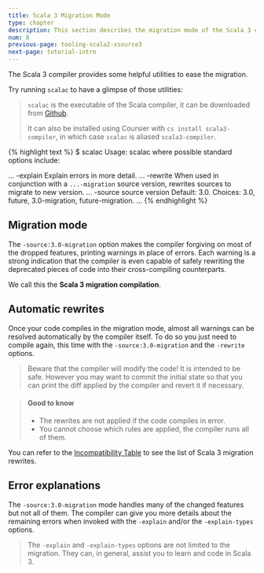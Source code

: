 ```yaml
---
title: Scala 3 Migration Mode
type: chapter
description: This section describes the migration mode of the Scala 3 compiler 
num: 8
previous-page: tooling-scala2-xsource3
next-page: tutorial-intro
---
```


The Scala 3 compiler provides some helpful utilities to ease the migration.

Try running `scalac` to have a glimpse of those utilities:

> `scalac` is the executable of the Scala compiler, it can be downloaded from [Github](https://github.com/scala/scala3/releases/).
> 
> It can also be installed using Coursier with `cs install scala3-compiler`, in which case `scalac` is aliased `scala3-compiler`.

{% highlight text %}
$ scalac
Usage: scalac <options> <source files>
where possible standard options include:

...
-explain           Explain errors in more detail.
...
-rewrite           When used in conjunction with a `...-migration` source version, rewrites sources to migrate to new version.
...
-source            source version
                   Default: 3.0.
                   Choices: 3.0, future, 3.0-migration, future-migration.
...
{% endhighlight %}

## Migration mode

The `-source:3.0-migration` option makes the compiler forgiving on most of the dropped features, printing warnings in place of errors.
Each warning is a strong indication that the compiler is even capable of safely rewriting the deprecated pieces of code into their cross-compiling counterparts.

We call this the **Scala 3 migration compilation**.

## Automatic rewrites

Once your code compiles in the migration mode, almost all warnings can be resolved automatically by the compiler itself.
To do so you just need to compile again, this time with the `-source:3.0-migration` and the `-rewrite` options.

> Beware that the compiler will modify the code! It is intended to be safe.
> However you may want to commit the initial state so that you can print the diff applied by the compiler and revert it if necessary.

> #### Good to know
> - The rewrites are not applied if the code compiles in error.
> - You cannot choose which rules are applied, the compiler runs all of them.

You can refer to the [Incompatibility Table](incompatibility-table.html) to see the list of Scala 3 migration rewrites.

## Error explanations

The `-source:3.0-migration` mode handles many of the changed features but not all of them.
The compiler can give you more details about the remaining errors when invoked with the `-explain` and/or the `-explain-types` options.

> The `-explain` and `-explain-types` options are not limited to the migration.
> They can, in general, assist you to learn and code in Scala 3.
